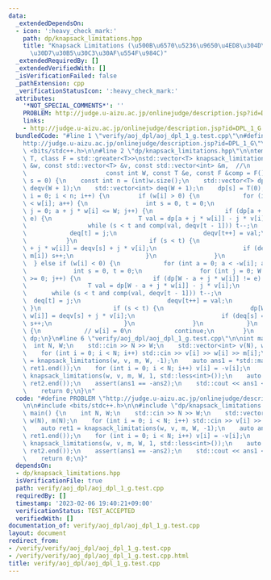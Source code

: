 ```yaml
---
data:
  _extendedDependsOn:
  - icon: ':heavy_check_mark:'
    path: dp/knapsack_limitations.hpp
    title: "Knapsack Limitations (\u500B\u6570\u5236\u9650\u4ED8\u304D\u30CA\u30C3\
      \u30D7\u30B5\u30C3\u30AF\u554F\u984C)"
  _extendedRequiredBy: []
  _extendedVerifiedWith: []
  _isVerificationFailed: false
  _pathExtension: cpp
  _verificationStatusIcon: ':heavy_check_mark:'
  attributes:
    '*NOT_SPECIAL_COMMENTS*': ''
    PROBLEM: http://judge.u-aizu.ac.jp/onlinejudge/description.jsp?id=DPL_1_G
    links:
    - http://judge.u-aizu.ac.jp/onlinejudge/description.jsp?id=DPL_1_G
  bundledCode: "#line 1 \"verify/aoj_dpl/aoj_dpl_1_g.test.cpp\"\n#define PROBLEM \"\
    http://judge.u-aizu.ac.jp/onlinejudge/description.jsp?id=DPL_1_G\"\n\n#include\
    \ <bits/stdc++.h>\n\n#line 2 \"dp/knapsack_limitations.hpp\"\n\ntemplate <class\
    \ T, class F = std::greater<T>>\nstd::vector<T> knapsack_limitations(const std::vector<int>\
    \ &w, const std::vector<T> &v, const std::vector<int> &m,  //\n              \
    \                      const int W, const T &e, const F &comp = F(), const int\
    \ s = 0) {\n    const int n = (int)w.size();\n    std::vector<T> dp(W + 1, e),\
    \ deqv(W + 1);\n    std::vector<int> deq(W + 1);\n    dp[s] = T(0);\n    for (int\
    \ i = 0; i < n; i++) {\n        if (w[i] > 0) {\n            for (int a = 0; a\
    \ < w[i]; a++) {\n                int s = 0, t = 0;\n                for (int\
    \ j = 0; a + j * w[i] <= W; j++) {\n                    if (dp[a + j * w[i]] !=\
    \ e) {\n                        T val = dp[a + j * w[i]] - j * v[i];\n       \
    \                 while (s < t and comp(val, deqv[t - 1])) t--;\n            \
    \            deq[t] = j;\n                        deqv[t++] = val;\n         \
    \           }\n                    if (s < t) {\n                        dp[a\
    \ + j * w[i]] = deqv[s] + j * v[i];\n                        if (deq[s] == j -\
    \ m[i]) s++;\n                    }\n                }\n            }\n      \
    \  } else if (w[i] < 0) {\n            for (int a = 0; a < -w[i]; a++) {\n   \
    \             int s = 0, t = 0;\n                for (int j = 0; W - a + j * w[i]\
    \ >= 0; j++) {\n                    if (dp[W - a + j * w[i]] != e) {\n       \
    \                 T val = dp[W - a + j * w[i]] - j * v[i];\n                 \
    \       while (s < t and comp(val, deqv[t - 1])) t--;\n                      \
    \  deq[t] = j;\n                        deqv[t++] = val;\n                   \
    \ }\n                    if (s < t) {\n                        dp[W - a + j *\
    \ w[i]] = deqv[s] + j * v[i];\n                        if (deq[s] == j - m[i])\
    \ s++;\n                    }\n                }\n            }\n        } else\
    \ {\n            // w[i] = 0\n            continue;\n        }\n    }\n    return\
    \ dp;\n}\n#line 6 \"verify/aoj_dpl/aoj_dpl_1_g.test.cpp\"\n\nint main() {\n  \
    \  int N, W;\n    std::cin >> N >> W;\n    std::vector<int> v(N), w(N), m(N);\n\
    \    for (int i = 0; i < N; i++) std::cin >> v[i] >> w[i] >> m[i];\n    auto ret1\
    \ = knapsack_limitations(w, v, m, W, -1);\n    auto ans1 = *std::max_element(ret1.begin(),\
    \ ret1.end());\n    for (int i = 0; i < N; i++) v[i] = -v[i];\n    auto ret2 =\
    \ knapsack_limitations(w, v, m, W, 1, std::less<int>());\n    auto ans2 = *std::min_element(ret2.begin(),\
    \ ret2.end());\n    assert(ans1 == -ans2);\n    std::cout << ans1 << '\\n';\n\
    \    return 0;\n}\n"
  code: "#define PROBLEM \"http://judge.u-aizu.ac.jp/onlinejudge/description.jsp?id=DPL_1_G\"\
    \n\n#include <bits/stdc++.h>\n\n#include \"dp/knapsack_limitations.hpp\"\n\nint\
    \ main() {\n    int N, W;\n    std::cin >> N >> W;\n    std::vector<int> v(N),\
    \ w(N), m(N);\n    for (int i = 0; i < N; i++) std::cin >> v[i] >> w[i] >> m[i];\n\
    \    auto ret1 = knapsack_limitations(w, v, m, W, -1);\n    auto ans1 = *std::max_element(ret1.begin(),\
    \ ret1.end());\n    for (int i = 0; i < N; i++) v[i] = -v[i];\n    auto ret2 =\
    \ knapsack_limitations(w, v, m, W, 1, std::less<int>());\n    auto ans2 = *std::min_element(ret2.begin(),\
    \ ret2.end());\n    assert(ans1 == -ans2);\n    std::cout << ans1 << '\\n';\n\
    \    return 0;\n}"
  dependsOn:
  - dp/knapsack_limitations.hpp
  isVerificationFile: true
  path: verify/aoj_dpl/aoj_dpl_1_g.test.cpp
  requiredBy: []
  timestamp: '2023-02-06 19:40:21+09:00'
  verificationStatus: TEST_ACCEPTED
  verifiedWith: []
documentation_of: verify/aoj_dpl/aoj_dpl_1_g.test.cpp
layout: document
redirect_from:
- /verify/verify/aoj_dpl/aoj_dpl_1_g.test.cpp
- /verify/verify/aoj_dpl/aoj_dpl_1_g.test.cpp.html
title: verify/aoj_dpl/aoj_dpl_1_g.test.cpp
---
```

